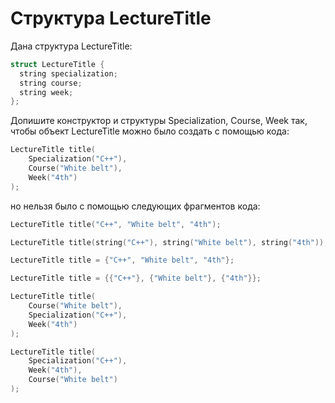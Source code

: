 Структура LectureTitle<a name="TOP"></a>
===================

Дана структура LectureTitle:

```C++
struct LectureTitle {
  string specialization;
  string course;
  string week;
};
```

Допишите конструктор и структуры Specialization, Course, Week так, чтобы объект LectureTitle можно было создать с помощью кода:

```C++
LectureTitle title(
    Specialization("C++"),
    Course("White belt"),
    Week("4th")
);
```

но нельзя было с помощью следующих фрагментов кода:

```C++
LectureTitle title("C++", "White belt", "4th");

LectureTitle title(string("C++"), string("White belt"), string("4th"));

LectureTitle title = {"C++", "White belt", "4th"};

LectureTitle title = {{"C++"}, {"White belt"}, {"4th"}};

LectureTitle title(
    Course("White belt"),
    Specialization("C++"),
    Week("4th")
);

LectureTitle title(
    Specialization("C++"),
    Week("4th"),
    Course("White belt")
);
```
